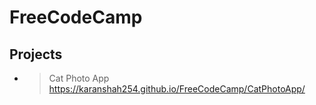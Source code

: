 # FreeCodeCamp

## Projects

- >Cat Photo App<br>https://karanshah254.github.io/FreeCodeCamp/CatPhotoApp/
